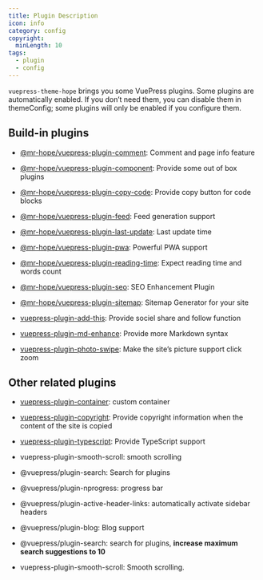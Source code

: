```yaml
---
title: Plugin Description
icon: info
category: config
copyright:
  minLength: 10
tags:
  - plugin
  - config
---
```


`vuepress-theme-hope` brings you some VuePress plugins. Some plugins are automatically enabled. If you don’t need them, you can disable them in themeConfig; some plugins will only be enabled if you configure them.

<!-- more -->

## Build-in plugins

- [@mr-hope/vuepress-plugin-comment][comment]: Comment and page info feature

- [@mr-hope/vuepress-plugin-component](../../guide/feature/component.md): Provide some out of box plugins

- [@mr-hope/vuepress-plugin-copy-code][copy-code]: Provide copy button for code blocks

- [@mr-hope/vuepress-plugin-feed][feed]: Feed generation support

- [@mr-hope/vuepress-plugin-last-update][last-update]: Last update time

- [@mr-hope/vuepress-plugin-pwa][pwa]: Powerful PWA support

- [@mr-hope/vuepress-plugin-reading-time][reading-time]: Expect reading time and words count

- [@mr-hope/vuepress-plugin-seo][seo]: SEO Enhancement Plugin

- [@mr-hope/vuepress-plugin-sitemap][sitemap]: Sitemap Generator for your site

- [vuepress-plugin-add-this][add-this]: Provide sociel share and follow function

- [vuepress-plugin-md-enhance][md-enhance]: Provide more Markdown syntax

- [vuepress-plugin-photo-swipe][photo-swipe]: Make the site’s picture support click zoom

## Other related plugins

- [vuepress-plugin-container](container.md): custom container

- [vuepress-plugin-copyright](copyright.md): Provide copyright information when the content of the site is copied

- [vuepress-plugin-typescript](../../guide/feature/typescript.md): Provide TypeScript support

- vuepress-plugin-smooth-scroll: smooth scrolling

- @vuepress/plugin-search: Search for plugins

- @vuepress/plugin-nprogress: progress bar

- @vuepress/plugin-active-header-links: automatically activate sidebar headers

- @vuepress/plugin-blog: Blog support

- @vuepress/plugin-search: search for plugins, **increase maximum search suggestions to 10**

- vuepress-plugin-smooth-scroll: Smooth scrolling.

[add-this]: https://vuepress-theme-hope.mrhope.site/add-this
[comment]: https://vuepress-theme-hope.mrhope.site/comment
[copy-code]: https://vuepress-theme-hope.mrhope.site/copy-code
[feed]: https://vuepress-theme-hope.mrhope.site/feed
[last-update]: https://vuepress-theme-hope.mrhope.site/last-update
[md-enhance]: https://vuepress-theme-hope.mrhope.site/md-enhance
[photo-swipe]: https://vuepress-theme-hope.mrhope.site/photo-swipe
[pwa]: https://vuepress-theme-hope.mrhope.site/pwa
[reading-time]: https://vuepress-theme-hope.mrhope.site/reading-time
[seo]: https://vuepress-theme-hope.mrhope.site/seo
[sitemap]: https://vuepress-theme-hope.mrhope.site/sitemap
